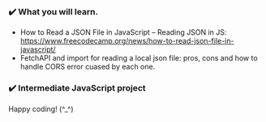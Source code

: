 ### :heavy_check_mark: What you will learn.
- How to Read a JSON File in JavaScript – Reading JSON in JS:
https://www.freecodecamp.org/news/how-to-read-json-file-in-javascript/
- FetchAPI and import for reading a local json file: pros, cons and how to handle CORS error cuased by each one.
### :heavy_check_mark: Intermediate JavaScript project


Happy coding! (^_^)


